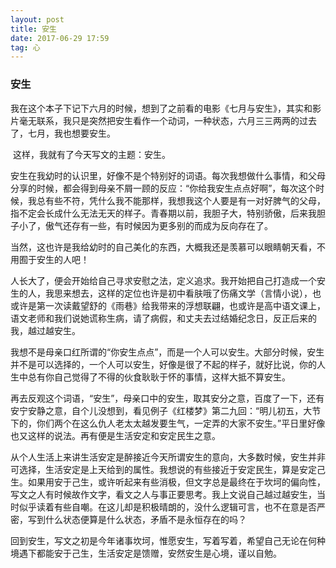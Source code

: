 ```yaml
---
layout: post
title: 安生
date: 2017-06-29 17:59
tag: 心
---
```


### 安生

​        我在这个本子下记下六月的时候，想到了之前看的电影《七月与安生》，其实和影片毫无联系，我只是突然把安生看作一个动词，一种状态，六月三三两两的过去了，七月，我也想要安生。

​        这样，我就有了今天写文的主题：安生。

​        安生在我幼时的认识里，好像不是个特别好的词语。每次我想做什么事情，和父母分享的时候，都会得到母亲不屑一顾的反应：“你给我安生点点好啊”，每次这个时候，我总有些不符，凭什么我不能那样，我想我这个人要是有一对好脾气的父母，指不定会长成什么无法无天的样子。青春期以前，我胆子大，特别骄傲，后来我胆子小了，傲气还存有一些，有时候因为更多别的而成为反向存在了。

​        当然，这也许是我给幼时的自己美化的东西，大概我还是羡慕可以眼睛朝天看，不用囿于安生的人吧！

​        人长大了，便会开始给自己寻求安慰之法，定义追求。我开始把自己打造成一个安生的人，我思来想去，这样的定位也许是初中看肤哦了伤痛文学（言情小说），也或许是第一次读戴望舒的《雨巷》给我带来的浮想联翩，也或许是高中语文课上，语文老师和我们说她谎称生病，请了病假，和丈夫去过结婚纪念日，反正后来的我，越过越安生。

​        我想不是母亲口红所谓的“你安生点点”，而是一个人可以安生。大部分时候，安生并不是可以选择的，一个人可以安生，好像是很了不起的样子，就好比说，你的人生中总有你自己觉得了不得的伙食耿耿于怀的事情，这样大抵不算安生。

​        再去反观这个词语，“安生”，母亲口中的安生，取其安分之意，百度了一下，还有安宁安静之意，自个儿没想到，看见例子《红楼梦》第二九回：“明儿初五，大节下的，你们两个在这么仇人老太太越发要生气，一定弄的大家不安生。”平日里好像也又这样的说法。再有便是生活安定和安定民生之意。

​       从个人生活上来讲生活安定是醉接近今天所谓安生的意向，大多数时候，安生并非可选择，生活安定是上天给到的属性。我想说的有些接近于安定民生，算是安定己生。如果用安于己生，或许听起来有些消极，但文字总是最终在于坎坷的偏向性，写文之人有时候故作文字，看文之人与事正要思考。我上文说自己越过越安生，当时似乎读着有些自嘲。在这儿却是积极晴朗的，没什么逻辑可言，也不在意是否严密，写到什么状态便算是什么状态，矛盾不是永恒存在的吗？

​        回到安生，写文之初是今年诸事坎坷，惟愿安生，写着写着，希望自己无论在何种境遇下都能安于己生，生活安定是馈赠，安然安生是心境，谨以自勉。